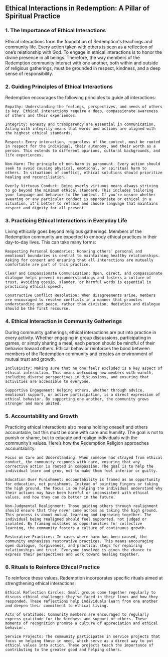## Ethical Interactions in Redemption: A Pillar of Spiritual Practice

### 1. The Importance of Ethical Interactions

Ethical interactions form the foundation of Redemption's teachings and community life. Every action taken with others is seen as a reflection of one’s relationship with God. To engage in ethical interactions is to honor the divine presence in all beings. Therefore, the way members of the Redemption community interact with one another, both within and outside of religious gatherings, must be grounded in respect, kindness, and a deep sense of responsibility.

### 2. Guiding Principles of Ethical Interactions

Redemption encourages the following principles to guide all interactions:

    Empathy: Understanding the feelings, perspectives, and needs of others is key. Ethical interactions require a deep, compassionate awareness of others and their experiences.

    Integrity: Honesty and transparency are essential in communication. Acting with integrity means that words and actions are aligned with the highest ethical standards.

    Respect: Every interaction, regardless of the context, must be rooted in respect for the individual, their autonomy, and their worth as a person. This extends to different opinions, cultural backgrounds, and life experiences.

    Non-Harm: The principle of non-harm is paramount. Every action should seek to avoid causing physical, emotional, or spiritual harm to others. In situations of conflict, ethical solutions should prioritize healing and reconciliation.

    Overly Virtuous Conduct: Being overly virtuous means always striving to go beyond the minimum ethical standard. This includes tailoring your language and behavior to the context. If you're unsure whether swearing or any particular conduct is appropriate or ethical in a situation, it’s better to refrain and choose language that maintains respect and dignity for all present.

### 3. Practicing Ethical Interactions in Everyday Life

Living ethically goes beyond religious gatherings. Members of the Redemption community are expected to embody ethical practices in their day-to-day lives. This can take many forms:

    Respecting Personal Boundaries: Honoring others’ personal and emotional boundaries is central to maintaining healthy relationships. Asking for consent and ensuring that all interactions are mutually comfortable are part of this practice.

    Clear and Compassionate Communication: Open, direct, and compassionate dialogue helps prevent misunderstandings and fosters a culture of trust. Avoiding gossip, slander, or harmful words is essential in practicing ethical speech.

    Constructive Conflict Resolution: When disagreements arise, members are encouraged to resolve conflicts in a manner that promotes understanding and peace, rather than division. Mediation and dialogue should be the first recourse.

### 4. Ethical Interaction in Community Gatherings

During community gatherings, ethical interactions are put into practice in every activity. Whether engaging in group discussions, participating in games, or simply sharing a meal, each person should be mindful of their behavior toward others. Ethical behavior reinforces the bond between members of the Redemption community and creates an environment of mutual trust and growth.

    Inclusivity: Making sure that no one feels excluded is a key aspect of ethical interaction. This means welcoming new members with warmth, including diverse perspectives in discussions, and ensuring that activities are accessible to everyone.

    Supportive Engagement: Helping others, whether through advice, emotional support, or active participation, is a direct expression of ethical behavior. By supporting one another, the community grows stronger and more united.

### 5. Accountability and Growth

Practicing ethical interactions also means holding oneself and others accountable, but this must be done with care and humility. The goal is not to punish or shame, but to educate and realign individuals with the community’s values. Here’s how the Redemption Religion approaches accountability:

    Focus on Care and Understanding: When someone has strayed from ethical conduct, the community responds with care, ensuring that any corrective action is rooted in compassion. The goal is to help the individual learn and grow, not to make them feel inferior or guilty.

    Education Over Punishment: Accountability is framed as an opportunity for education, not punishment. Instead of pointing fingers or taking the high ground, the focus is on helping the individual understand why their actions may have been harmful or inconsistent with ethical values, and how they can do better in the future.

    Non-Judgmental Realignment: Those guiding others through realignment should ensure that they never come across as taking the high ground. This process is about mutual learning and improving together. The individual being realigned should feel supported, not judged or isolated. By framing mistakes as opportunities for collective learning, the community fosters a culture of continuous growth.

    Restorative Practices: In cases where harm has been caused, the community emphasizes restorative practices. This means encouraging open dialogue, forgiveness, and practical steps for repairing relationships and trust. Everyone involved is given the chance to express their perspectives and work toward healing together.

### 6. Rituals to Reinforce Ethical Practice

To reinforce these values, Redemption incorporates specific rituals aimed at strengthening ethical interactions:

    Ethical Reflection Circles: Small groups come together regularly to discuss ethical challenges they’ve faced in their lives and how they responded. These reflections help individuals learn from one another and deepen their commitment to ethical living.

    Acts of Gratitude: Community members are encouraged to regularly express gratitude for the kindness and support of others. These moments of recognition promote a culture of appreciation and ethical behavior.

    Service Projects: The community participates in service projects that focus on helping those in need, which serve as a direct way to put ethical values into action. These projects teach the importance of contributing to the greater good and helping others.
